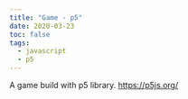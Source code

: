 ```yaml
---
title: "Game - p5"
date: 2020-03-23
toc: false
tags:
  - javascript
  - p5
---
```


A game build with p5 library.
https://p5js.org/

<script src="p5.min.js"></script>
<script src="p5.sound.min.js"></script>
<script src="sketch.js"></script>

<div id="container"></div>
